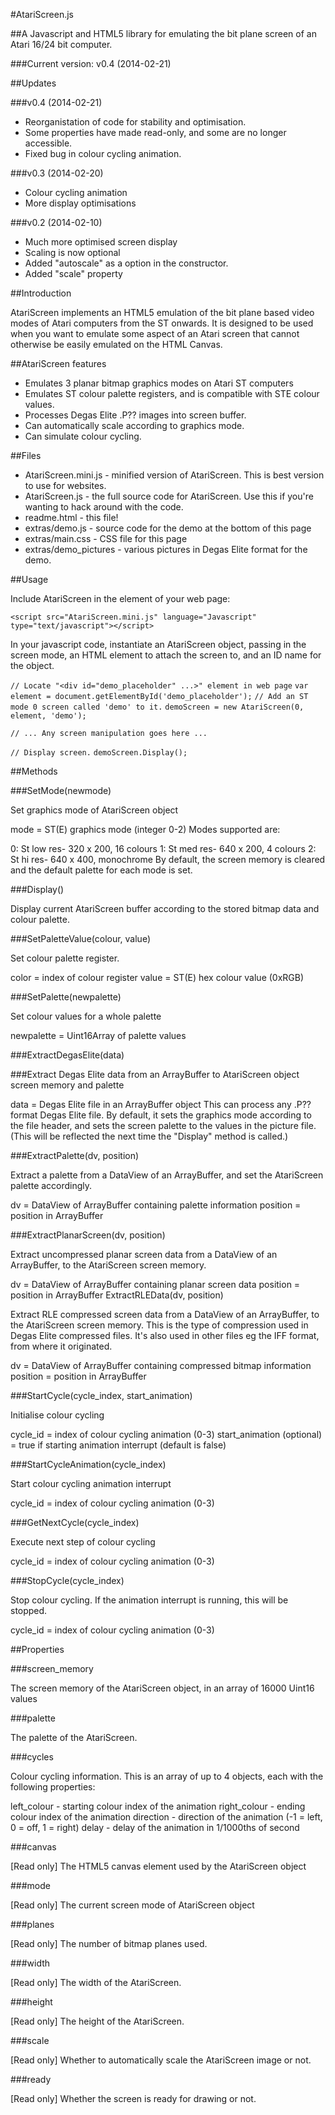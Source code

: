 #AtariScreen.js

##A Javascript and HTML5 library for emulating the bit plane screen of an Atari 16/24 bit computer.

###Current version: v0.4 (2014-02-21)

##Updates

###v0.4 (2014-02-21)

* Reorganistation of code for stability and optimisation.
* Some properties have made read-only, and some are no longer accessible.
* Fixed bug in colour cycling animation.

###v0.3 (2014-02-20)

* Colour cycling animation
* More display optimisations

###v0.2 (2014-02-10)

* Much more optimised screen display
* Scaling is now optional
* Added "autoscale" as a option in the constructor.
* Added "scale" property

##Introduction

AtariScreen implements an HTML5 emulation of the bit plane based video modes of Atari computers from the ST onwards. 
It is designed to be used when you want to emulate some aspect of an Atari screen that cannot otherwise be easily 
emulated on the HTML Canvas.

##AtariScreen features

* Emulates 3 planar bitmap graphics modes on Atari ST computers
* Emulates ST colour palette registers, and is compatible with STE colour values.
* Processes Degas Elite .P?? images into screen buffer.
* Can automatically scale according to graphics mode.
* Can simulate colour cycling.

##Files

* AtariScreen.mini.js - minified version of AtariScreen. This is best version to use for websites.
* AtariScreen.js - the full source code for AtariScreen. Use this if you're wanting to hack around with the code.
* readme.html - this file!
* extras/demo.js - source code for the demo at the bottom of this page
* extras/main.css - CSS file for this page
* extras/demo_pictures - various pictures in Degas Elite format for the demo.

##Usage

Include AtariScreen in the <head> element of your web page:

  `<script src="AtariScreen.mini.js" language="Javascript" type="text/javascript"></script>`

In your javascript code, instantiate an AtariScreen object, passing in the screen mode, an HTML element to attach the screen to, and an ID name for the object.

  `// Locate "<div id="demo_placeholder" ...>" element in web page`
  `var element = document.getElementById('demo_placeholder');`
  `// Add an ST mode 0 screen called 'demo' to it.`
  `demoScreen = new AtariScreen(0, element, 'demo');`

  `// ... Any screen manipulation goes here ...`

  `// Display screen.`
  `demoScreen.Display();`
  

##Methods

###SetMode(newmode)

Set graphics mode of AtariScreen object

mode = ST(E) graphics mode (integer 0-2)
Modes supported are:

0: St low res- 320 x 200, 16 colours
1: St med res- 640 x 200, 4 colours
2: St hi res- 640 x 400, monochrome
By default, the screen memory is cleared and the default palette for each mode is set.

###Display()

Display current AtariScreen buffer according to the stored bitmap data and colour palette.

###SetPaletteValue(colour, value)

Set colour palette register.

color = index of colour register
value = ST(E) hex colour value (0xRGB)

###SetPalette(newpalette)

Set colour values for a whole palette

newpalette = Uint16Array of palette values

###ExtractDegasElite(data)

###Extract Degas Elite data from an ArrayBuffer to AtariScreen object screen memory and palette

data = Degas Elite file in an ArrayBuffer object
This can process any .P?? format Degas Elite file. By default, it sets the graphics mode according to the file header, and sets the screen palette to the values in the picture file. (This will be reflected the next time the "Display" method is called.)

###ExtractPalette(dv, position)

Extract a palette from a DataView of an ArrayBuffer, and set the AtariScreen palette accordingly.

dv = DataView of ArrayBuffer containing palette information
position = position in ArrayBuffer

###ExtractPlanarScreen(dv, position)

Extract uncompressed planar screen data from a DataView of an ArrayBuffer, to the AtariScreen screen memory.

dv = DataView of ArrayBuffer containing planar screen data
position = position in ArrayBuffer
ExtractRLEData(dv, position)

Extract RLE compressed screen data from a DataView of an ArrayBuffer, to the AtariScreen screen memory. This is the type of compression used in Degas Elite compressed files. It's also used in other files eg the IFF format, from where it originated.

dv = DataView of ArrayBuffer containing compressed bitmap information
position = position in ArrayBuffer

###StartCycle(cycle_index, start_animation)

Initialise colour cycling

cycle_id = index of colour cycling animation (0-3)
start_animation (optional) = true if starting animation interrupt (default is false)

###StartCycleAnimation(cycle_index)

Start colour cycling animation interrupt

cycle_id = index of colour cycling animation (0-3)

###GetNextCycle(cycle_index)

Execute next step of colour cycling

cycle_id = index of colour cycling animation (0-3)

###StopCycle(cycle_index)

Stop colour cycling. If the animation interrupt is running, this will be stopped.

cycle_id = index of colour cycling animation (0-3)

##Properties

###screen_memory

The screen memory of the AtariScreen object, in an array of 16000 Uint16 values

###palette

The palette of the AtariScreen.

###cycles

Colour cycling information. This is an array of up to 4 objects, each with the following properties:

left_colour - starting colour index of the animation
right_colour - ending colour index of the animation
direction - direction of the animation (-1 = left, 0 = off, 1 = right)
delay - delay of the animation in 1/1000ths of second

###canvas

[Read only] The HTML5 canvas element used by the AtariScreen object

###mode

[Read only] The current screen mode of AtariScreen object

###planes

[Read only] The number of bitmap planes used.

###width

[Read only] The width of the AtariScreen.

###height

[Read only] The height of the AtariScreen.

###scale

[Read only] Whether to automatically scale the AtariScreen image or not.

###ready

[Read only] Whether the screen is ready for drawing or not.

